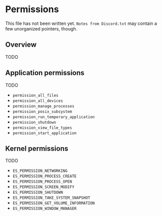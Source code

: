 # Permissions

This file has not been written yet. `Notes from Discord.txt` may contain a few unorganized pointers, though.

## Overview

TODO

## Application permissions

TODO

- `permission_all_files`
- `permission_all_devices`
- `permission_manage_processes`
- `permission_posix_subsystem`
- `permission_run_temporary_application`
- `permission_shutdown`
- `permission_view_file_types`
- `permission_start_application`

## Kernel permissions

TODO

- `ES_PERMISSION_NETWORKING`
- `ES_PERMISSION_PROCESS_CREATE`
- `ES_PERMISSION_PROCESS_OPEN`
- `ES_PERMISSION_SCREEN_MODIFY`
- `ES_PERMISSION_SHUTDOWN`
- `ES_PERMISSION_TAKE_SYSTEM_SNAPSHOT`
- `ES_PERMISSION_GET_VOLUME_INFORMATION`
- `ES_PERMISSION_WINDOW_MANAGER`
